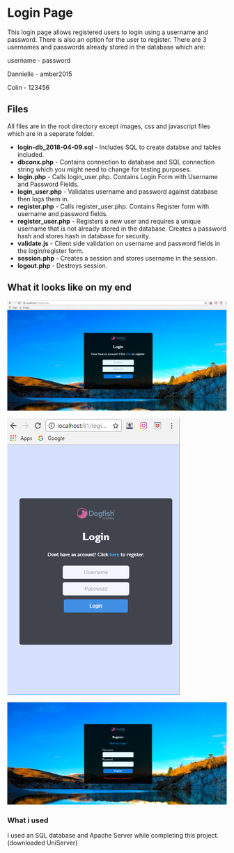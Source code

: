 # Login Page

This login page allows registered users to login using a username and password.  There is also an option for the user to register.
There are 3 usernames and passwords already stored in the database which are:

username - password

Dannielle - amber2015

Colin - 123456

## Files

All files are in the root directory except images, css and javascript files which are in a seperate folder.

* <b>login-db_2018-04-09.sql</b> - 
Includes SQL to create databse and tables included.
* <b>dbconx.php</b> -
Contains connection to database and SQL connection string which you might need to change for testing purposes.
* <b>login.php</b> -
Calls login_user.php. Contains Login Form with Username and Password Fields.
* <b>login_user.php</b> -
Validates username and password against database then logs them in.  
* <b>register.php</b> -
Calls register_user.php.  Contains Register form with username and password fields.
* <b>register_user.php</b> -
Registers a new user and requires a unique username that is not already stored in the database.
Creates a password hash and stores hash in database for security.
* <b>validate.js</b> -
Client side validation on username and password fields in the login/register form.
* <b>session.php</b> -
Creates a session and stores username in the session.
* <b>logout.php</b> -
Destroys session.

## What it looks like on my end

![alt text](https://github.com/danniellebuchanan/login-page/raw/master/images/login.png "Logo Title Text 1")

![alt text](https://github.com/danniellebuchanan/login-page/raw/master/images/login2.png "Logo Title Text 1")

![alt text](https://github.com/danniellebuchanan/login-page/raw/master/images/register.png "Logo Title Text 1")

### What i used

I used an SQL database and Apache Server while completing this project.  (downloaded UniServer)
